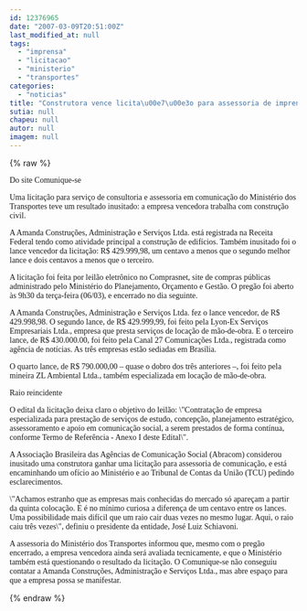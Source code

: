 ```yaml
---
id: 12376965
date: "2007-03-09T20:51:00Z"
last_modified_at: null
tags:
  - "imprensa"
  - "licitacao"
  - "ministerio"
  - "transportes"
categories:
  - "noticias"
title: "Construtora vence licita\u00e7\u00e3o para assessoria de imprensa do Minist\u00e9rio dos Transportes"
sutia: null
chapeu: null
autor: null
imagem: null
---
```

{% raw %}
<p><P><FONT face=Verdana>Do site Comunique-se</FONT></P></p>
<p><P><FONT face=Verdana>Uma licitação para serviço de consultoria e assessoria em comunicação do Ministério dos Transportes teve um resultado inusitado: a empresa vencedora trabalha com construção civil. </FONT></P></p>
<p><P><FONT face=Verdana>A Amanda Construções, Administração e Serviços Ltda. está registrada na Receita Federal tendo como atividade principal a construção de edifícios. Também inusitado foi o lance vencedor da licitação: R$ 429.999,98, um centavo a menos que o segundo melhor lance e dois centavos a menos que o terceiro.</FONT></P></p>
<p><P><FONT face=Verdana>A licitação foi feita por leilão eletrônico no Comprasnet, site de compras públicas administrado pelo Ministério do Planejamento, Orçamento e Gestão. O pregão foi aberto às 9h30 da terça-feira (06/03), e encerrado no dia seguinte.</FONT></P></p>
<p><P><FONT face=Verdana>A Amanda Construções, Administração e Serviços Ltda. fez o lance vencedor, de R$ 429.998,98. O segundo lance, de R$ 429.999,99, foi feito pela Lyon-Ex Serviços Empresariais Ltda., empresa que presta serviços de locação de mão-de-obra. E o terceiro lance, de R$ 430.000.00, foi feito pela Canal 27 Comunicações Ltda., registrada como agência de notícias. As três empresas estão sediadas em Brasília.</FONT></P></p>
<p><P><FONT face=Verdana>O quarto lance, de R$ 790.000,00 – quase o dobro dos três anteriores –, foi feito pela mineira ZL Ambiental Ltda., também especializada em locação de mão-de-obra.</FONT></P></p>
<p><P><FONT face=Verdana>Raio reincidente</FONT></P></p>
<p><P><FONT face=Verdana>O edital da licitação deixa claro o objetivo do leilão: \"Contratação de empresa especializada para prestação de serviços de estudo, concepção, planejamento estratégico, assessoramento e apoio em comunicação social, a serem prestados de forma contínua, conforme Termo de Referência - Anexo I deste Edital\".</FONT></P></p>
<p><P><FONT face=Verdana>A Associação Brasileira das Agências de Comunicação Social (Abracom) considerou inusitado uma construtora ganhar uma licitação para assessoria de comunicação, e está encaminhando um ofício ao Ministério e ao Tribunal de Contas da União (TCU) pedindo esclarecimentos.</FONT></P></p>
<p><P><FONT face=Verdana>\"Achamos estranho que as empresas mais conhecidas do mercado só apareçam a partir da quinta colocação. E é no mínimo curiosa a diferença de um centavo entre os lances. Uma possibilidade mais difícil que um raio cair duas vezes no mesmo lugar. Aqui, o raio caiu três vezes\", definiu o presidente da entidade, José Luiz Schiavoni. </FONT></P></p>
<p><P><FONT face=Verdana>A assessoria do Ministério dos Transportes informou que, mesmo com o pregão encerrado, a empresa vencedora ainda será avaliada tecnicamente, e que o Ministério também está questionando o resultado da licitação. O Comunique-se não conseguiu contatar a Amanda Construções, Administração e Serviços Ltda., mas abre espaço para que a empresa possa se manifestar.</FONT></P> </p>
{% endraw %}